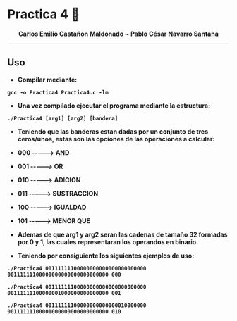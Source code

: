 # **Practica 4** 🏹


<div align="center">

<b>Carlos Emilio Castañon Maldonado ~ Pablo César Navarro Santana

</div>

---

## **Uso**

- Compilar mediante:

```
gcc -o Practica4 Practica4.c -lm
```

- Una vez compilado ejecutar el programa mediante la estructura:

```
./Practica4 [arg1] [arg2] [bandera]
```
- Teniendo que las banderas estan dadas por un conjunto de tres ceros/unos, estas son las opciones de las operaciones a calcular: 

- 000 -----> AND
- 001 -----> OR
- 010 -----> ADICION
- 011 -----> SUSTRACCION
- 100 -----> IGUALDAD
- 101 -----> MENOR QUE

- Ademas de que **arg1** y **arg2** seran las cadenas de tamaño 32 formadas por 0 y 1, las cuales
representaran los operandos en binario.

- Teniendo por consiguiente los siguientes ejemplos de uso:

```
./Practica4 00111111100000000000000000000000  00111111100000000000000000000000 000
```

```
./Practica4 00111111100000000000000000000000  00111111100000001000000000000000 001
```

```
./Practica4 00111111100000000000000010000000  00111111100001000000000000000000 010
```


